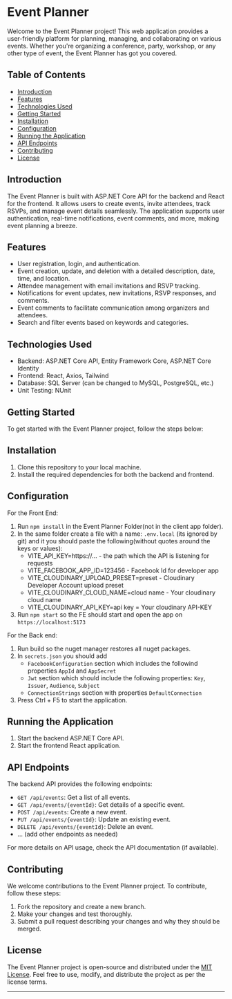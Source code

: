 # Event Planner

Welcome to the Event Planner project! This web application provides a user-friendly platform for planning, managing, and collaborating on various events. Whether you're organizing a conference, party, workshop, or any other type of event, the Event Planner has got you covered.

## Table of Contents

- [Introduction](#introduction)
- [Features](#features)
- [Technologies Used](#technologies-used)
- [Getting Started](#getting-started)
- [Installation](#installation)
- [Configuration](#configuration)
- [Running the Application](#running-the-application)
- [API Endpoints](#api-endpoints)
- [Contributing](#contributing)
- [License](#license)

## Introduction

The Event Planner is built with ASP.NET Core API for the backend and React for the frontend. It allows users to create events, invite attendees, track RSVPs, and manage event details seamlessly. The application supports user authentication, real-time notifications, event comments, and more, making event planning a breeze.

## Features

- User registration, login, and authentication.
- Event creation, update, and deletion with a detailed description, date, time, and location.
- Attendee management with email invitations and RSVP tracking.
- Notifications for event updates, new invitations, RSVP responses, and comments.
- Event comments to facilitate communication among organizers and attendees.
- Search and filter events based on keywords and categories.

## Technologies Used

- Backend: ASP.NET Core API, Entity Framework Core, ASP.NET Core Identity
- Frontend: React, Axios, Tailwind
- Database: SQL Server (can be changed to MySQL, PostgreSQL, etc.)
- Unit Testing: NUnit

## Getting Started

To get started with the Event Planner project, follow the steps below:

## Installation

1. Clone this repository to your local machine.
2. Install the required dependencies for both the backend and frontend.

## Configuration

For the Front End:
1. Run `npm install` in the Event Planner Folder(not in the client app folder).
2. In the same folder create a file with a name: `.env.local` (its ignored by git) and it you should paste the following(without quotes around the keys or values):
   + VITE_API_KEY=https://... - the path which the API is listening for requests
   + VITE_FACEBOOK_APP_ID=123456 - Facebook Id for developer app
   + VITE_CLOUDINARY_UPLOAD_PRESET=preset - Cloudinary Developer Account upload preset
   + VITE_CLOUDINARY_CLOUD_NAME=cloud name - Your cloudinary cloud name
   + VITE_CLOUDINARY_API_KEY=api key = Your cloudinary API-KEY
3. Run `npm start` so the FE should start and open the app on `https://localhost:5173`

For the Back end:
1. Run build so the nuget manager restores all nuget packages.
2. In `secrets.json` you should add
    + `FacebookConfiguration` section which includes the followind properties `AppId` and `AppSecret`
    + `Jwt` section which should include the following properties: `Key`, `Issuer`, `Audience`, `Subject`
    + `ConnectionStrings` section with properties `DefaultConnection`
3. Press Ctrl + F5 to start the application.

## Running the Application

1. Start the backend ASP.NET Core API.
2. Start the frontend React application.

## API Endpoints

The backend API provides the following endpoints:

- `GET /api/events`: Get a list of all events.
- `GET /api/events/{eventId}`: Get details of a specific event.
- `POST /api/events`: Create a new event.
- `PUT /api/events/{eventId}`: Update an existing event.
- `DELETE /api/events/{eventId}`: Delete an event.
- ... (add other endpoints as needed)

For more details on API usage, check the API documentation (if available).

## Contributing

We welcome contributions to the Event Planner project. To contribute, follow these steps:

1. Fork the repository and create a new branch.
2. Make your changes and test thoroughly.
3. Submit a pull request describing your changes and why they should be merged.

## License

The Event Planner project is open-source and distributed under the [MIT License](LICENSE). Feel free to use, modify, and distribute the project as per the license terms.

---
